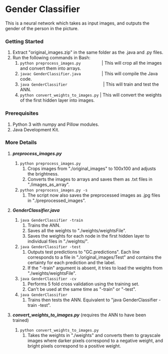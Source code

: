 # Gender Classifier
This is a neural network which takes as input images, and outputs the gender of the person in the picture.

### Getting Started
1) Extract "original_images.zip" in the same folder as the .java and .py files.
2) Run the following commands in Bash:
	1) ```python preprocess_images.py``` &nbsp;&nbsp;&nbsp;&nbsp;&nbsp;&nbsp;&nbsp;&nbsp;&nbsp;&nbsp;&nbsp;&nbsp;&nbsp;&nbsp;&nbsp;&nbsp;| This will crop all the images and convert them into arrays.
	2) ```javac GenderClassifier.java``` &nbsp;&nbsp;&nbsp;&nbsp;&nbsp;&nbsp;&nbsp;&nbsp;&nbsp;&nbsp;&nbsp;&nbsp;&nbsp;&nbsp;&nbsp;&nbsp;| This will compile the Java code.
	3) ```java GenderClassifier``` &nbsp;&nbsp;&nbsp;&nbsp;&nbsp;&nbsp;&nbsp;&nbsp;&nbsp;&nbsp;&nbsp;&nbsp;&nbsp;&nbsp;&nbsp;&nbsp;&nbsp;&nbsp;&nbsp;&nbsp;&nbsp;&nbsp;&nbsp;&nbsp;&nbsp;&nbsp;&nbsp;&nbsp;| This will train and test the ANN.
	4) ```python convert_weights_to_images.py``` | This will convert the weights of the first hidden layer into images.

### Prerequisites
1) Python 3 with numpy and Pillow modules. 
2) Java Development Kit.

### More Details
1) ***preprocess_images.py***
    1) ```python preprocess_images.py```
        1) Crops images from "./original_images" to 100x100 and adjusts the brightness.
        2) Converts the images to arrays and saves them as .txt files in "./images_as_array".
    2) ```python preprocess_images.py -s```
        1) The script now also saves the preprocessed images as .jpg files in "./preprocessed_images".
    
2) ***GenderClassifier.java***
    1) ```java GenderClassifier -train```
        1) Trains the ANN.
        2) Saves all the weights to "./weights/weightsFile".
        3) Saves the weights for each node in the first hidden layer to individual files in "./weights/".
    2) ```java GenderClassifier -test```
        1) Outputs test predictions to "GC.predictions". Each line corresponds to a file in "./original_images/Test" and contains the certainty for each prediction and the label.
        2) If the "-train" argument is absent, it tries to load the weights from "./weights/weightsFile".
    3) ```java GenderClassifier -cv```
        1) Performs 5 fold cross validation using the training set.
        2) Can't be used at the same time as "-train" or "-test".
    4) ```java GenderClassifier```
        1) Trains then tests the ANN. Equivalent to "java GenderClassifier -train -test".
        
3) ***convert_weights_to_images.py*** (requires the ANN to have been trained)
    1) ```python convert_weights_to_images.py```
    	1) Takes the weights in "./weights" and converts them to grayscale images where darker pixels correspond to a negative weight, and bright pixels correspond to a positive weight. 
